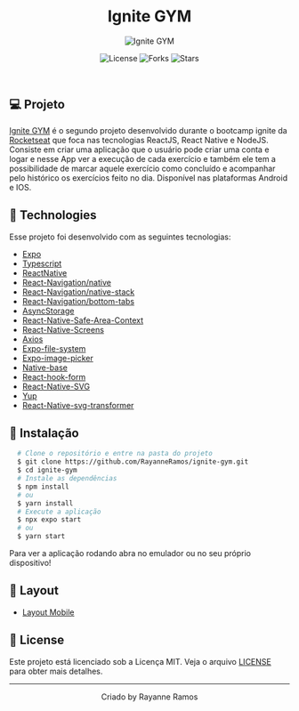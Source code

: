 <h1 align='center'>Ignite GYM</h1>

<p align='center'>
  <img src='https://github.com/RayanneRamos/ignite-teams/assets/43352880/628f02f5-0eae-4c05-bd9e-6d36fa804450' alt='Ignite GYM' />
</p>

<p  align='center'>
  <img src='https://img.shields.io/badge/license-MIT-%23835afd' alt='License' />
  <img src='https://img.shields.io/badge/forks-MIT-%23835afd' alt='Forks' />
  <img src='https://img.shields.io/badge/stars-MIT-%23835afd' alt='Stars' />
</p>

<br>

## 💻 Projeto

[Ignite GYM]() é o segundo projeto desenvolvido durante o bootcamp ignite da [Rocketseat](https://www.rocketseat.com.br/) que foca nas tecnologias ReactJS, React Native e NodeJS. Consiste em criar uma aplicação que o usuário pode criar uma conta e logar e nesse App ver a execução de cada exercício e também ele tem a possibilidade de marcar aquele exercício como concluído e acompanhar pelo histórico os exercícios feito no dia. Disponível nas plataformas Android e IOS.

## 🧪 Technologies

Esse projeto foi desenvolvido com as seguintes tecnologias:

- [Expo](https://expo.dev/)
- [Typescript](https://www.typescriptlang.org/)
- [ReactNative](https://reactnative.dev/)
- [React-Navigation/native](https://reactnavigation.org/docs/getting-started/)
- [React-Navigation/native-stack](https://reactnavigation.org/docs/hello-react-navigation)
- [React-Navigation/bottom-tabs](https://reactnavigation.org/docs/bottom-tab-navigator/)
- [AsyncStorage](https://docs.expo.dev/versions/latest/sdk/async-storage)
- [React-Native-Safe-Area-Context](https://docs.expo.dev/versions/latest/sdk/safe-area-context)
- [React-Native-Screens](https://docs.expo.dev/versions/latest/sdk/screens/)
- [Axios](https://axios-http.com/ptbr/docs/intro)
- [Expo-file-system](https://docs.expo.dev/versions/latest/sdk/filesystem/)
- [Expo-image-picker](https://docs.expo.dev/versions/latest/sdk/imagepicker/)
- [Native-base](https://nativebase.io/)
- [React-hook-form](https://www.react-hook-form.com/)
- [React-Native-SVG](https://github.com/software-mansion/react-native-svg)
- [Yup](https://www.npmjs.com/package/yup)
- [React-Native-svg-transformer](https://github.com/kristerkari/react-native-svg-transformer)

## 🚀 Instalação

```bash
  # Clone o repositório e entre na pasta do projeto
  $ git clone https://github.com/RayanneRamos/ignite-gym.git
  $ cd ignite-gym
  # Instale as dependências
  $ npm install
  # ou
  $ yarn install
  # Execute a aplicação
  $ npx expo start
  # ou
  $ yarn start
```

Para ver a aplicação rodando abra no emulador ou no seu próprio dispositivo!

## 🔖 Layout

- [Layout Mobile](<https://www.figma.com/file/fpU9zfaaCVJs7TUZQRRlfW/Ignite-Gym-(Community)?type=design&node-id=47%3A276&mode=design&t=Rn8HWtuKHKIT0pCT-1>)

## 📝 License

Este projeto está licenciado sob a Licença MIT. Veja o arquivo [LICENSE](LICENSE) para obter mais detalhes.

---

<p align='center'>Criado by Rayanne Ramos</p>
